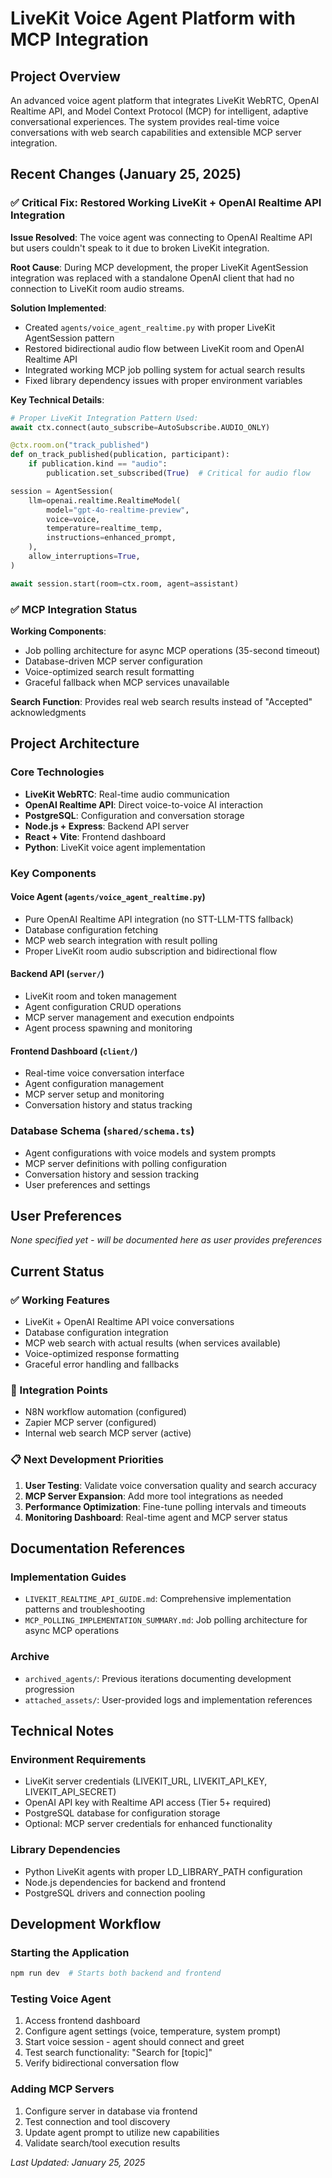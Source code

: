 # LiveKit Voice Agent Platform with MCP Integration

## Project Overview

An advanced voice agent platform that integrates LiveKit WebRTC, OpenAI Realtime API, and Model Context Protocol (MCP) for intelligent, adaptive conversational experiences. The system provides real-time voice conversations with web search capabilities and extensible MCP server integration.

## Recent Changes (January 25, 2025)

### ✅ Critical Fix: Restored Working LiveKit + OpenAI Realtime API Integration

**Issue Resolved**: The voice agent was connecting to OpenAI Realtime API but users couldn't speak to it due to broken LiveKit integration.

**Root Cause**: During MCP development, the proper LiveKit AgentSession integration was replaced with a standalone OpenAI client that had no connection to LiveKit room audio streams.

**Solution Implemented**:
- Created `agents/voice_agent_realtime.py` with proper LiveKit AgentSession pattern
- Restored bidirectional audio flow between LiveKit room and OpenAI Realtime API
- Integrated working MCP job polling system for actual search results
- Fixed library dependency issues with proper environment variables

**Key Technical Details**:
```python
# Proper LiveKit Integration Pattern Used:
await ctx.connect(auto_subscribe=AutoSubscribe.AUDIO_ONLY)

@ctx.room.on("track_published")
def on_track_published(publication, participant):
    if publication.kind == "audio":
        publication.set_subscribed(True)  # Critical for audio flow

session = AgentSession(
    llm=openai.realtime.RealtimeModel(
        model="gpt-4o-realtime-preview",
        voice=voice,
        temperature=realtime_temp,
        instructions=enhanced_prompt,
    ),
    allow_interruptions=True,
)

await session.start(room=ctx.room, agent=assistant)
```

### ✅ MCP Integration Status

**Working Components**:
- Job polling architecture for async MCP operations (35-second timeout)
- Database-driven MCP server configuration
- Voice-optimized search result formatting
- Graceful fallback when MCP services unavailable

**Search Function**: Provides real web search results instead of "Accepted" acknowledgments

## Project Architecture

### Core Technologies
- **LiveKit WebRTC**: Real-time audio communication
- **OpenAI Realtime API**: Direct voice-to-voice AI interaction
- **PostgreSQL**: Configuration and conversation storage
- **Node.js + Express**: Backend API server
- **React + Vite**: Frontend dashboard
- **Python**: LiveKit voice agent implementation

### Key Components

#### Voice Agent (`agents/voice_agent_realtime.py`)
- Pure OpenAI Realtime API integration (no STT-LLM-TTS fallback)
- Database configuration fetching
- MCP web search integration with result polling
- Proper LiveKit room audio subscription and bidirectional flow

#### Backend API (`server/`)
- LiveKit room and token management
- Agent configuration CRUD operations  
- MCP server management and execution endpoints
- Agent process spawning and monitoring

#### Frontend Dashboard (`client/`)
- Real-time voice conversation interface
- Agent configuration management
- MCP server setup and monitoring
- Conversation history and status tracking

### Database Schema (`shared/schema.ts`)
- Agent configurations with voice models and system prompts
- MCP server definitions with polling configuration
- Conversation history and session tracking
- User preferences and settings

## User Preferences

*None specified yet - will be documented here as user provides preferences*

## Current Status

### ✅ Working Features
- LiveKit + OpenAI Realtime API voice conversations
- Database configuration integration
- MCP web search with actual results (when services available)
- Voice-optimized response formatting
- Graceful error handling and fallbacks

### 🔄 Integration Points
- N8N workflow automation (configured)
- Zapier MCP server (configured)
- Internal web search MCP server (active)

### 📋 Next Development Priorities
1. **User Testing**: Validate voice conversation quality and search accuracy
2. **MCP Server Expansion**: Add more tool integrations as needed
3. **Performance Optimization**: Fine-tune polling intervals and timeouts
4. **Monitoring Dashboard**: Real-time agent and MCP server status

## Documentation References

### Implementation Guides
- `LIVEKIT_REALTIME_API_GUIDE.md`: Comprehensive implementation patterns and troubleshooting
- `MCP_POLLING_IMPLEMENTATION_SUMMARY.md`: Job polling architecture for async MCP operations

### Archive
- `archived_agents/`: Previous iterations documenting development progression
- `attached_assets/`: User-provided logs and implementation references

## Technical Notes

### Environment Requirements
- LiveKit server credentials (LIVEKIT_URL, LIVEKIT_API_KEY, LIVEKIT_API_SECRET)
- OpenAI API key with Realtime API access (Tier 5+ required)
- PostgreSQL database for configuration storage
- Optional: MCP server credentials for enhanced functionality

### Library Dependencies
- Python LiveKit agents with proper LD_LIBRARY_PATH configuration
- Node.js dependencies for backend and frontend
- PostgreSQL drivers and connection pooling

## Development Workflow

### Starting the Application
```bash
npm run dev  # Starts both backend and frontend
```

### Testing Voice Agent
1. Access frontend dashboard
2. Configure agent settings (voice, temperature, system prompt)
3. Start voice session - agent should connect and greet
4. Test search functionality: "Search for [topic]"
5. Verify bidirectional conversation flow

### Adding MCP Servers
1. Configure server in database via frontend
2. Test connection and tool discovery
3. Update agent prompt to utilize new capabilities
4. Validate search/tool execution results

*Last Updated: January 25, 2025*